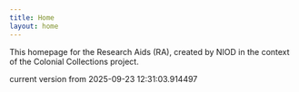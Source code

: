 ```yaml
---
title: Home
layout: home
---
```


This homepage for the Research Aids (RA), created by NIOD in the context of the Colonial Collections project. 


current version from 2025-09-23 12:31:03.914497